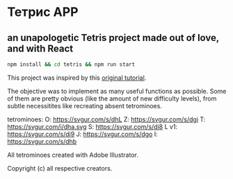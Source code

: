 # Тетрис APP

## an unapologetic Tetris project made out of love, and with React

```sh
npm install && cd tetris && npm run start
```

This project was inspired by this [original tutorial](https://www.youtube.com/watch?v=rAUn1Lom6dw&ab_channel=freeCodeCamp.org).

The objective was to implement as many useful functions as possible. Some of them are pretty obvious (like the amount of new difficulty levels), from subtle necessitites like recreating absent tetrominoes.

tetrominoes:
O: https://svgur.com/s/dhL
Z: https://svgur.com/s/dgi
T: https://svgur.com/i/dha.svg
S: https://svgur.com/s/di8
L v1: https://svgur.com/s/di9
J: https://svgur.com/s/dgo
I: https://svgur.com/s/dhb

All tetrominoes created with Adobe Illustrator.

Copyright (c) all respective creators.
